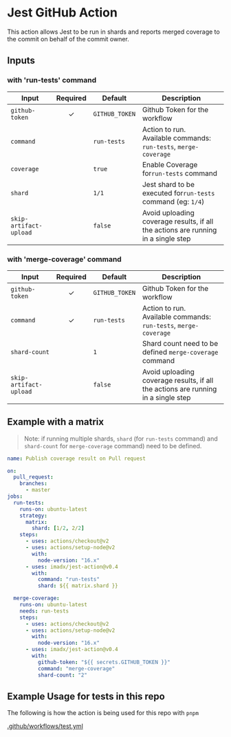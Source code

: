 # Jest GitHub Action

This action allows Jest to be run in shards and reports merged coverage to the commit on behalf of the commit owner.

## Inputs

### with 'run-tests' command

| Input                  | Required | Default        | Description                                                                       |
| ---------------------- | :------: | -------------- | --------------------------------------------------------------------------------- |
| `github-token`         |    ✓     | `GITHUB_TOKEN` | Github Token for the workflow                                                     |
| `command`              |          | `run-tests`    | Action to run. <br /> Available commands: `run-tests`, `merge-coverage`           |
| `coverage`             |          | `true`         | Enable Coverage for`run-tests` command                                            |
| `shard`                |          | `1/1`          | Jest shard to be executed for`run-tests` command (eg: `1/4`)                      |
| `skip-artifact-upload` |          | `false`        | Avoid uploading coverage results, if all the actions are running in a single step |

### with 'merge-coverage' command

| Input                  | Required | Default        | Description                                                                       |
| ---------------------- | :------: | -------------- | --------------------------------------------------------------------------------- |
| `github-token`         |    ✓     | `GITHUB_TOKEN` | Github Token for the workflow                                                     |
| `command`              |    ✓     | `run-tests`    | Action to run. <br /> Available commands: `run-tests`, `merge-coverage`           |
| `shard-count`          |          | `1`            | Shard count need to be defined `merge-coverage` command                           |
| `skip-artifact-upload` |          | `false`        | Avoid uploading coverage results, if all the actions are running in a single step |

## Example with a matrix

> Note: if running multiple shards, `shard` (for `run-tests` command) and `shard-count` for `merge-coverage` command) need to be defined.

```yaml
name: Publish coverage result on Pull request

on:
  pull_request:
    branches:
      - master
jobs:
  run-tests:
    runs-on: ubuntu-latest
    strategy:
      matrix:
        shard: [1/2, 2/2]
    steps:
      - uses: actions/checkout@v2
      - uses: actions/setup-node@v2
        with:
          node-version: "16.x"
      - uses: imadx/jest-action@v0.4
        with:
          command: "run-tests"
          shard: ${{ matrix.shard }}

  merge-coverage:
    runs-on: ubuntu-latest
    needs: run-tests
    steps:
      - uses: actions/checkout@v2
      - uses: actions/setup-node@v2
        with:
          node-version: "16.x"
      - uses: imadx/jest-action@v0.4
        with:
          github-token: "${{ secrets.GITHUB_TOKEN }}"
          command: "merge-coverage"
          shard-count: "2"
```

## Example Usage for tests in this repo

The following is how the action is being used for this repo with `pnpm`

[.github/workflows/test.yml](https://github.com/imadx/jest-action/blob/main/.github/workflows/test.yml)
